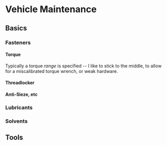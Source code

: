 # Vehicle Maintenance

## Basics

  ### Fasteners
  
  #### Torque
  
  Typically a torque *range* is specified -- I like to stick to the middle, to allow for a miscalibrated torque wrench, or weak hardware.

  #### Threadlocker
  #### Anti-Sieze, etc

  ### Lubricants

  ### Solvents

## Tools